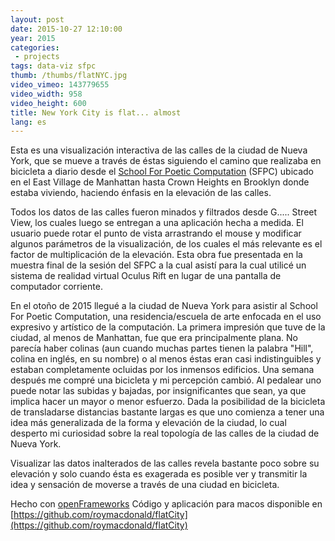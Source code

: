 ```yaml
---
layout: post
date: 2015-10-27 12:10:00
year: 2015
categories:
 - projects
tags: data-viz sfpc
thumb: /thumbs/flatNYC.jpg
video_vimeo: 143779655
video_width: 958
video_height: 600
title: New York City is flat... almost
lang: es
---
```

Esta es una visualización interactiva de las calles de la ciudad de Nueva York, que se mueve a través de éstas siguiendo el camino que realizaba en bicicleta a diario desde el [School For Poetic Computation](http://sfpc.io) (SFPC) ubicado en el East Village de Manhattan hasta Crown Heights en Brooklyn donde estaba viviendo, haciendo énfasis en la elevación de las calles.

Todos los datos de las calles fueron minados y filtrados desde G..... Street View, los cuales luego se entregan a una aplicación hecha a medida. El usuario puede rotar el punto de vista arrastrando el mouse y modificar algunos parámetros de la visualización, de los cuales el más relevante es el factor de multiplicación de la elevación. Esta obra fue presentada en la muestra final de la sesión del SFPC a la cual asistí para la cual utilicé un sistema de realidad virtual Oculus Rift en lugar de una pantalla de computador corriente.

En el otoño de 2015 llegué a la ciudad de Nueva York para asistir al School For Poetic Computation, una residencia/escuela de arte enfocada en el uso expresivo y artístico de la computación. La primera impresión que tuve de la ciudad, al menos de Manhattan, fue que era principalmente plana. No parecía haber colinas (aun cuando muchas partes tienen la palabra "Hill", colina en inglés, en su nombre) o al menos éstas eran casi indistinguibles y estaban completamente ocluidas por los inmensos edificios. Una semana después me compré una bicicleta y mi percepción cambió. Al pedalear uno puede notar las subidas y bajadas, por insignificantes que sean, ya que implica hacer un mayor o menor esfuerzo. Dada la posibilidad de la bicicleta de transladarse distancias bastante largas es que uno comienza a tener una idea más generalizada de la forma y elevación de la ciudad, lo cual desperto mi curiosidad sobre la real topología de las calles de la ciudad de Nueva York.

Visualizar las datos inalterados de las calles revela bastante poco sobre su elevación y solo cuando ésta es exagerada es posible ver y transmitir la idea y sensación de moverse a través de una ciudad en bicicleta.

Hecho con [openFrameworks](http://openframeworks.cc)
Código y aplicación para macos disponible en [https://github.com/roymacdonald/flatCity](https://github.com/roymacdonald/flatCity)
